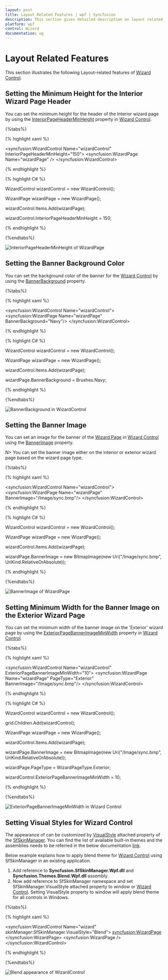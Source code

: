 ```yaml
---
layout: post
title: Layout Related Features | wpf | Syncfusion
description: This section gives detailed description on layout related features and their functions of the WizardControl.
platform: wpf
control: Wizard
documentation: ug
---
```


# Layout Related Features

This section illustrates the following Layout-related features of [Wizard Control](https://help.syncfusion.com/cr/cref_files/wpf/Syncfusion.Tools.Wpf~Syncfusion.Windows.Tools.Controls.WizardControl.html).

## Setting the Minimum Height for the Interior Wizard Page Header

You can set the minimum height for the header of the Interior wizard page by using the [InteriorPageHeaderMinHeight](https://help.syncfusion.com/cr/cref_files/wpf/Syncfusion.Tools.Wpf~Syncfusion.Windows.Tools.Controls.WizardControl~InteriorPageHeaderMinHeight.html) property in [Wizard Control](https://help.syncfusion.com/cr/cref_files/wpf/Syncfusion.Tools.Wpf~Syncfusion.Windows.Tools.Controls.WizardControl.html).

{%tabs%}

{% highlight xaml %}

<syncfusion:WizardControl Name="wizardControl" InteriorPageHeaderMinHeight="150">
    <syncfusion:WizardPage Name="wizardPage" />
</syncfusion:WizardControl>

{% endhighlight %}

{% highlight C# %}

WizardControl wizardControl = new WizardControl();

WizardPage wizardPage = new WizardPage();

wizardControl.Items.Add(wizardPage);

wizardControl.InteriorPageHeaderMinHeight = 150; 

{% endhighlight %}

{%endtabs%}

![InteriorPageHeaderMinHeight of WizardPage](Layout-Related-Features_images/Layout-Related-Features_img1.jpeg)

## Setting the Banner Background Color

You can set the background color of the banner for the [Wizard Control](https://help.syncfusion.com/cr/cref_files/wpf/Syncfusion.Tools.Wpf~Syncfusion.Windows.Tools.Controls.WizardControl.html) by using the [BannerBackground](https://help.syncfusion.com/cr/cref_files/wpf/Syncfusion.Tools.Wpf~Syncfusion.Windows.Tools.Controls.WizardPage~BannerBackground.html) property. 

{%tabs%}

{% highlight xaml %}

<syncfusion:WizardControl Name="wizardControl">
    <syncfusion:WizardPage Name="wizardPage" BannerBackground="Navy"/>
</syncfusion:WizardControl>

{% endhighlight %}

{% highlight C# %}

WizardControl wizardControl = new WizardControl();

WizardPage wizardPage = new WizardPage();

wizardControl.Items.Add(wizardPage);

wizardPage.BannerBackground = Brushes.Navy;

{% endhighlight %}

{%endtabs%}

![BannerBackground in WizardControl](Layout-Related-Features_images/Layout-Related-Features_img2.jpeg)

## Setting the Banner Image

You can set an image for the banner of the [Wizard Page](https://help.syncfusion.com/cr/cref_files/wpf/Syncfusion.Tools.Wpf~Syncfusion.Windows.Tools.Controls.WizardPage.html) in  [Wizard Control](https://help.syncfusion.com/cr/cref_files/wpf/Syncfusion.Tools.Wpf~Syncfusion.Windows.Tools.Controls.WizardControl.html)
 using the [BannerImage](https://help.syncfusion.com/cr/cref_files/wpf/Syncfusion.Tools.Wpf~Syncfusion.Windows.Tools.Controls.WizardPage~BannerImage.html) property.

N> You can set the banner image either on the interior or exterior wizard page based on the wizard page type.

{%tabs%}

{% highlight xaml %}

<syncfusion:WizardControl Name="wizardControl">
    <syncfusion:WizardPage Name="wizardPage" BannerImage="/Image/sync.bmp"/>
</syncfusion:WizardControl>

{% endhighlight %}

{% highlight C# %}

WizardControl wizardControl = new WizardControl();

WizardPage wizardPage = new WizardPage();

wizardControl.Items.Add(wizardPage);

wizardPage.BannerImage = new BitmapImage(new Uri("/Image/sync.bmp", UriKind.RelativeOrAbsolute));  

{% endhighlight %}

{%endtabs%}

![BannerImage of WizardPage](Layout-Related-Features_images/Layout-Related-Features_img3.jpeg)

## Setting Minimum Width for the Banner Image on the Exterior Wizard Page

You can set the minimum width of the banner image on the 'Exterior' wizard page by using the [ExteriorPageBannerImageMinWidth](https://help.syncfusion.com/cr/cref_files/wpf/Syncfusion.Tools.Wpf~Syncfusion.Windows.Tools.Controls.WizardControl~ExteriorPageBannerImageMinWidth.html) property in [Wizard Control](https://help.syncfusion.com/cr/cref_files/wpf/Syncfusion.Tools.Wpf~Syncfusion.Windows.Tools.Controls.WizardControl.html).

{%tabs%}

{% highlight xaml %}

<syncfusion:WizardControl Name="wizardControl" ExteriorPageBannerImageMinWidth="10">
    <syncfusion:WizardPage Name="wizardPage" PageType="Exterior" BannerImage="/Image/sync.bmp"/>
</syncfusion:WizardControl>

{% endhighlight %}

{% highlight C# %}

WizardControl wizardControl = new WizardControl();

grid.Children.Add(wizardControl);

WizardPage wizardPage = new WizardPage();

wizardControl.Items.Add(wizardPage);

wizardPage.BannerImage = new BitmapImage(new Uri("/Image/sync.bmp", UriKind.RelativeOrAbsolute));

wizardPage.PageType = WizardPageType.Exterior;

wizardControl.ExteriorPageBannerImageMinWidth = 10;

{% endhighlight %}

{%endtabs%}

![ExteriorPageBannerImageMinWidth in Wizard Control](Layout-Related-Features_images/Layout-Related-Features_img4.jpeg)

## Setting Visual Styles for Wizard Control

The appearance of  can be customized by [VisualStyle](https://help.syncfusion.com/cr/cref_files/wpf/Syncfusion.SfSkinManager.WPF~Syncfusion.SfSkinManager.VisualStyles.html) attached property of the [SfSkinManager](https://help.syncfusion.com/cr/cref_files/wpf/Syncfusion.SfSkinManager.WPF~Syncfusion.SfSkinManager.VisualStyles.html). You can find the list of available built-in themes and the assemblies needs to be referred in the below documentation [link](https://help.syncfusion.com/wpf/themes/getting-started).

Below example explains how to apply blend theme for [Wizard Control](https://help.syncfusion.com/cr/cref_files/wpf/Syncfusion.Tools.Wpf~Syncfusion.Windows.Tools.Controls.WizardControl.html) using SfSkinManager in an existing application.

1. Add reference to **Syncfusion.SfSkinManager.Wpf.dll** and **Syncfusion.Themes.Blend.Wpf.dll** assembly.
2. Now add reference to SfSkinManager namespace and set SfSkinManager.VisualStyle attached property to window or [Wizard Control](https://help.syncfusion.com/cr/cref_files/wpf/Syncfusion.Tools.Wpf~Syncfusion.Windows.Tools.Controls.WizardControl.html). Setting VisualStyle property to window will apply blend theme for all controls in Windows.

{%tabs%}

{% highlight xaml %}

<Window
    xmlns="http://schemas.microsoft.com/winfx/2006/xaml/presentation"
    xmlns:x="http://schemas.microsoft.com/winfx/2006/xaml"
    xmlns:d="http://schemas.microsoft.com/expression/blend/2008"
    xmlns:mc="http://schemas.openxmlformats.org/markup-compatibility/2006"
    xmlns:local="clr-namespace:WPF_ForDocumentation"
    xmlns:syncfusion="http://schemas.syncfusion.com/wpf" 
    x:Class="WPF_ForDocumentation.MainWindow"
    xmlns:skinManager="clr-namespace:Syncfusion.SfSkinManager;assembly=Syncfusion.SfSkinManager.WPF" 
    mc:Ignorable="d"
    Name="mainWindow"
    Title="MainWindow" Height="350" Width="500" >
    <syncfusion:WizardControl Name="wizard" skinManager:SfSkinManager.VisualStyle="Blend">
        <syncfusion:WizardPage>
           <TextBlock Text="This is an example project for themes in Wizard control" />
        </syncfusion:WizardPage>
        <syncfusion:WizardPage />
    </syncfusion:WizardControl>
</Window>


{% endhighlight %}

{%endtabs%}

![Blend appearance of WizardControl](Layout-Related-Features_images/Layout-Related-Features_img5.png)



